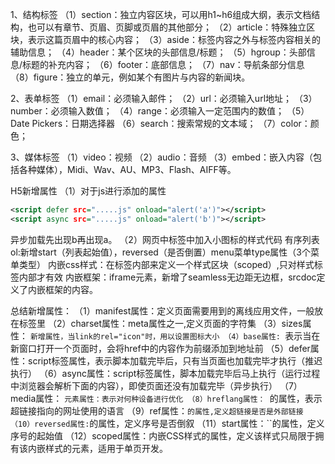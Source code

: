 1、结构标签
 （1）section：独立内容区块，可以用h1~h6组成大纲，表示文档结构，也可以有章节、页眉、页脚或页眉的其他部分；
 （2）article：特殊独立区块，表示这篇页眉中的核心内容；
 （3）aside：标签内容之外与标签内容相关的辅助信息；
 （4）header：某个区块的头部信息/标题；
 （5）hgroup：头部信息/标题的补充内容；
 （6）footer：底部信息；
 （7）nav：导航条部分信息
 （8）figure：独立的单元，例如某个有图片与内容的新闻块。

2、表单标签
 （1）email：必须输入邮件；
 （2）url：必须输入url地址；
 （3）number：必须输入数值；
 （4）range：必须输入一定范围内的数值；
 （5）Date Pickers：日期选择器
 （6）search：搜索常规的文本域；
 （7）color：颜色；

3、媒体标签
 （1）video：视频
 （2）audio：音频
 （3）embed：嵌入内容（包括各种媒体），Midi、Wav、AU、MP3、Flash、AIFF等。

H5新增属性
 （1）对于js进行添加的属性



```xml
<script defer src=".....js" onload="alert('a')"></script> 
<script async src=".....js" onload="alert('b')"></script> 
```

异步加载先出现b再出现a。
 （2）网页中标签中加入小图标的样式代码
 有序列表ol:新增start（列表起始值），reversed（是否倒置）menu菜单type属性（3个菜单类型）
 内嵌css样式：在标签内部来定义一个样式区块（scoped）,只对样式标签内部才有效
 内嵌框架：iframe元素，新增了seamless无边距无边框，srcdoc定义了内嵌框架的内容。

总结新增属性：
 （1）manifest属性：定义页面需要用到的离线应用文件，一般放在<html>标签里
 （2）charset属性：meta属性之一,定义页面的字符集
 （3）sizes属性： ``新增属性，当link的rel="icon"时，用以设置图标大小
 （4）base属性: ``表示当在新窗口打开一个页面时，会将href中的内容作为前缀添加到地址前
 （5）defer属性：script标签属性，表示脚本加载完毕后，只有当页面也加载完毕才执行（推迟执行）
 （6）async属性：script标签属性，脚本加载完毕后马上执行（运行过程中浏览器会解析下面的内容），即使页面还没有加载完毕（异步执行）
 （7）media属性： ``元素属性：表示对何种设备进行优化
 （8）hreflang属性： ``的属性，表示超链接指向的网址使用的语言
 （9）ref属性：``的属性,定义超链接是否是外部链接
 （10）reversed属性:``的属性，定义序号是否倒叙
 （11）start属性：``的属性，定义序号的起始值
 （12）scoped属性：内嵌CSS样式的属性，定义该样式只局限于拥有该内嵌样式的元素，适用于单页开发。